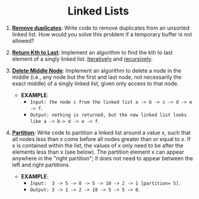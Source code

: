 <h1 align="center" style="border-bottom: none;"> Linked Lists </h1>

[Remove duplicates]: ../src/algorithmic/llists.py#L68
[Return Kth to Last]: ../src/algorithmic/llists.py#L93
[Delete Middle Node]: ../src/algorithmic/llists.py#L163
[Partition]: ../src/algorithmic/llists.py#L177


1. **[Remove duplicates]**: Write code to remove duplicates from an unsorted linked list. 
How would you solve this problem if a temporary buffer is not allowed?

2. **[Return Kth to Last]**: Implement an algorithm to find the kth to last element of a singly linked list.
[Iteratively](../src/algorithmic/llists.py#L93) and [recursively](../src/algorithmic/llists.py#L134). 

3. **[Delete Middle Node]**: Implement an algorithm to delete a node in the middle (i.e., any node but
the first and last node, not necessarily the exact middle) of a singly linked list, given only access to
that node.
    * **EXAMPLE**:
        - `Input: the node c from the linked list a -> b -> c -> d -> e -> f`.
        - `Output: nothing is returned, but the new linked list looks like a -> b-> d -> e -> f`.

4. **[Partition]**: Write code to partition a linked list around a value x,
such that all nodes less than x come before all nodes greater than or equal to x.
If x is contained within the list,
the values of x only need to be after the elements less than x (see below).
The partition element x can appear anywhere in the "right partition";
it does not need to appear between the left and right partitions.
    * **EXAMPLE**:
        - `Input:  3 -> 5 -> 8 -> 5 -> 10 -> 2 -> 1 [partition= 5]`.
        - `Output: 3 -> 1 -> 2 -> 10 -> 5 -> 5 -> 8`.